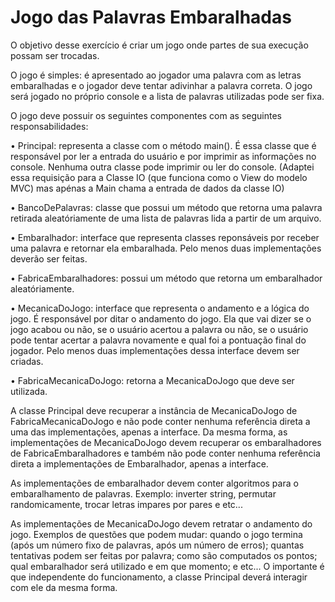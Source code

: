 # Jogo das Palavras Embaralhadas

O objetivo desse exercício é criar um jogo onde partes de sua execução possam ser trocadas.

O jogo é simples: é apresentado ao jogador uma palavra com as letras embaralhadas e o jogador deve
tentar adivinhar a palavra correta. O jogo será jogado no próprio console e a lista de palavras utilizadas
pode ser fixa.

O jogo deve possuir os seguintes componentes com as seguintes responsabilidades:

• Principal: representa a classe com o método main(). É essa classe que é responsável por ler
a entrada do usuário e por imprimir as informações no console. Nenhuma outra classe pode
imprimir ou ler do console. (Adaptei essa requisição para a Classe IO (que funciona como o View do modelo MVC) mas apénas a Main chama a entrada de dados da classe IO)

• BancoDePalavras: classe que possui um método que retorna uma palavra retirada
aleatóriamente de uma lista de palavras lida a partir de um arquivo.

• Embaralhador: interface que representa classes reponsáveis por receber uma palavra e
retornar ela embaralhada. Pelo menos duas implementações deverão ser feitas.

• FabricaEmbaralhadores: possui um método que retorna um embaralhador
aleatóriamente.

• MecanicaDoJogo: interface que representa o andamento e a lógica do jogo. É responsável
por ditar o andamento do jogo. Ela que vai dizer se o jogo acabou ou não, se o usuário acertou a
palavra ou não, se o usuário pode tentar acertar a palavra novamente e qual foi a pontuação final
do jogador. Pelo menos duas implementações dessa interface devem ser criadas.

• FabricaMecanicaDoJogo: retorna a MecanicaDoJogo que deve ser utilizada.

A classe Principal deve recuperar a instância de MecanicaDoJogo de FabricaMecanicaDoJogo e não
pode conter nenhuma referência direta a uma das implementações, apenas a interface. Da mesma
forma, as implementações de MecanicaDoJogo devem recuperar os embaralhadores de
FabricaEmbaralhadores e também não pode conter nenhuma referência direta a implementações de
Embaralhador, apenas a interface.

As implementações de embaralhador devem conter algoritmos para o embaralhamento de palavras.
Exemplo: inverter string, permutar randomicamente, trocar letras impares por pares e etc...

As implementações de MecanicaDoJogo devem retratar o andamento do jogo. Exemplos de questões
que podem mudar: quando o jogo termina (após um número fixo de palavras, após um número de
erros); quantas tentativas podem ser feitas por palavra; como são computados os pontos; qual
embaralhador será utilizado e em que momento; e etc... O importante é que independente do
funcionamento, a classe Principal deverá interagir com ele da mesma forma. 
